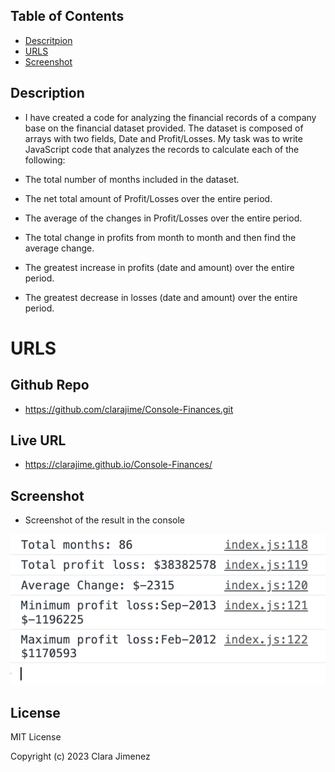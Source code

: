 ## Table of Contents
* [Descritpion](#description)
* [URLS](#urls)
* [Screenshot](#screenshot)

## Description
*  I have created a code for analyzing the financial records of a company base on the financial dataset provided. The dataset is composed of arrays with two fields, Date and Profit/Losses. 
My task was to write JavaScript code that analyzes the records to calculate each of the following:

* The total number of months included in the dataset.

* The net total amount of Profit/Losses over the entire period.

* The average of the changes in Profit/Losses over the entire period.

* The total change in profits from month to month and then find the average change.

* The greatest increase in profits (date and amount) over the entire period.

* The greatest decrease in losses (date and amount) over the entire period.


# URLS
## Github Repo
* https://github.com/clarajime/Console-Finances.git

## Live URL
* https://clarajime.github.io/Console-Finances/

## Screenshot
* Screenshot of the result in the console

![alt text](assets/demo3.PNG)


## License 
MIT License

Copyright (c) 2023 Clara Jimenez

